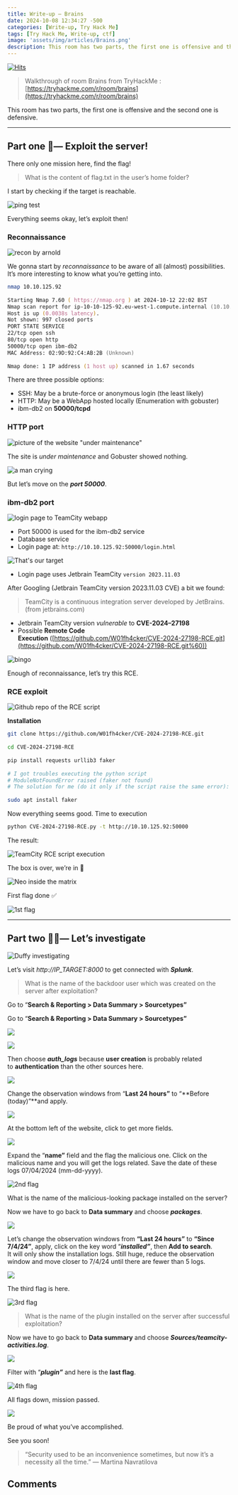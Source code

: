 ```yaml
---
title: Write-up — Brains
date: 2024-10-08 12:34:27 -500
categories: [Write-up, Try Hack Me]
tags: [Try Hack Me, Write-up, ctf]
image: 'assets/img/articles/Brains.png'
description: This room has two parts, the first one is offensive and the second one is defensive.
---
```


[![Hits](https://hits.seeyoufarm.com/api/count/incr/badge.svg?url=https%3A%2F%2Fwww.cyber-owl.xyz%2Fposts%2FTHM_BRAIN%2F&count_bg=%23DB57CC&title_bg=%23A037CB&icon=opsgenie.svg&icon_color=%23E5E3E3&title=views&edge_flat=false)](https://hits.seeyoufarm.com)

> Walkthrough of room Brains from TryHackMe :
> [https://tryhackme.com/r/room/brains](https://tryhackme.com/r/room/brains)

This room has two parts, the first one is offensive and the second one is defensive.

---

## Part one 🥷— Exploit the server!

There only one mission here, find the flag!

> What is the content of flag.txt in the user’s home folder?

I start by checking if the target is reachable.

![ping test](https://miro.medium.com/v2/resize:fit:720/format:webp/1*daZkj3P1REKt6ayGRHRiUw.png "ping test")

Everything seems okay, let’s exploit then!

### Reconnaissance

![recon by arnold](https://miro.medium.com/v2/resize:fit:640/format:webp/0*hVWUAlIpF3m7rIu5.gif "recon by arnold")

We gonna start by *reconnaissance* to be aware of all (almost) possibilities. It’s more interesting to know what you’re getting into.

```zsh
nmap 10.10.125.92  
  
Starting Nmap 7.60 ( https://nmap.org ) at 2024-10-12 22:02 BST  
Nmap scan report for ip-10-10-125-92.eu-west-1.compute.internal (10.10.125.92)  
Host is up (0.0038s latency).  
Not shown: 997 closed ports  
PORT STATE SERVICE  
22/tcp open ssh  
80/tcp open http  
50000/tcp open ibm-db2  
MAC Address: 02:9D:92:C4:AB:2B (Unknown)  
  
Nmap done: 1 IP address (1 host up) scanned in 1.67 seconds
```

There are three possible options:

- SSH: May be a brute-force or anonymous login (the least likely)
- HTTP: May be a WebApp hosted locally (Enumeration with gobuster)
- ibm-db2 on **50000/tcpd**

### HTTP port

![picture of the website "under maintenance"](https://miro.medium.com/v2/resize:fit:720/format:webp/1*XvL-V9YMDG24FEdyY0s02w.png "under maintenance")

The site is _under maintenance_ and Gobuster showed nothing.

![a man crying](https://miro.medium.com/v2/resize:fit:640/format:webp/1*gpP4cfml0n8rYgx3Uhbn5g.gif "i am crying")

But let’s move on the **_port 50000_**.

### ibm-db2 port

![login page to TeamCity webapp](https://miro.medium.com/v2/resize:fit:640/format:webp/1*3d_ry35GB1FW_qfbqEWLKw.png "login page of TeamCity")

- Port 50000 is used for the ibm-db2 service
- Database service
- Login page at: `http://10.10.125.92:50000/login.html`

![That's our target](https://miro.medium.com/v2/resize:fit:640/format:webp/1*fRWHPZl9rgUm3nYmW6GhUw.gif "Target founded")

- Login page uses Jetbrain TeamCity `version 2023.11.03`

After Googling (Jetbrain TeamCity version 2023.11.03 CVE) a bit we found:

> TeamCity is a continuous integration server developed by JetBrains. (from jetbrains.com)

- Jetbrain TeamCity version _vulnerable_ to **CVE-2024–27198**
- Possible **Remote Code Execution** ([https://github.com/W01fh4cker/CVE-2024-27198-RCE.git](https://github.com/W01fh4cker/CVE-2024-27198-RCE.git%60))

![bingo](https://miro.medium.com/v2/resize:fit:440/format:webp/1*eI-JQ5cJwVTCYnZ3DY7_Mw.gif "bingo")

Enough of reconnaissance, let’s try this RCE.

### RCE exploit

![Github repo of the RCE script](https://miro.medium.com/v2/resize:fit:696/1*kq_J76kVztxMcrGESL2jIw.png)

**Installation**

```bash
git clone https://github.com/W01fh4cker/CVE-2024-27198-RCE.git  
  
cd CVE-2024-27198-RCE  
  
pip install requests urllib3 faker  
  
# I got troubles executing the python script  
# ModuleNotFoundError raised (faker not found)  
# The solution for me (do it only if the script raise the same error):  
  
sudo apt install faker
```

Now everything seems good. Time to execution

```bash
python CVE-2024-27198-RCE.py -t http://10.10.125.92:50000
```

The result:

![TeamCity RCE script execution](https://miro.medium.com/v2/resize:fit:700/1*L89gRT7r3JZeK98qXopRlg.png)

The box is over, we’re in 🥷

![Neo inside the matrix](https://miro.medium.com/v2/resize:fit:220/1*sGrk_cgQUg4uRa4uL1qlfg.gif "I'm in")

First flag done ✅

![1st flag](https://miro.medium.com/v2/resize:fit:700/1*pvvCOATvbZBB33Uw0w_3uQ.png "1st flag")

---
## Part two 🕵️‍♂️— Let’s investigate

![Duffy investigating](https://miro.medium.com/v2/resize:fit:220/1*aUMpEFOwKFmwd5StXfgNJA.gif "time to investigation")


Let’s visit _http://IP_TARGET:8000_ to get connected with ***Splunk***.

> What is the name of the backdoor user which was created on the server after exploitation?

Go to “**Search & Reporting > Data Summary > Sourcetypes”**

Go to “**Search & Reporting > Data Summary > Sourcetypes”**

![](https://miro.medium.com/v2/resize:fit:558/1*1Hp9yrLiI1paEyXoVIIT_Q.png)

![](https://miro.medium.com/v2/resize:fit:1071/1*4oLFZbB9w-6HwUGlAIN9MA.png)

Then choose **_auth_logs_** because **user creation** is probably related to **authentication** than the other sources here.

![](https://miro.medium.com/v2/resize:fit:700/1*wrYmw2IgFr4v1CA0lTx6Ww.png)

Change the observation windows from “**Last 24 hours”** to “**Before (today)”**and apply.

![](https://miro.medium.com/v2/resize:fit:700/1*1Q4_glyNlV4clZhNAGplJg.png)

At the bottom left of the website, click to get more fields.

![](https://miro.medium.com/v2/resize:fit:439/1*wZDwItrzRbZ1-g8bYsjClg.png)

Expand the “**name”** field and the flag the malicious one. Click on the malicious name and you will get the logs related. Save the date of these logs 07/04/2024 (mm-dd-yyyy).

![2nd flag](https://miro.medium.com/v2/resize:fit:700/1*mOxjyJtbEvNbBsiNBZ2aKQ.png "2nd flag")


What is the name of the malicious-looking package installed on the server?

Now we have to go back to **Data summary** and choose **_packages_**.

![](https://miro.medium.com/v2/resize:fit:700/1*WD_ERZsySZVmNC0wU5KkLQ.png)

Let’s change the observation windows from **“Last 24 hours”** to **“Since 7/4/24”**, apply, click on the key word “**_installed”_**, then **Add to search**.  
It will only show the installation logs. Still huge, reduce the observation window and move closer to 7/4/24 until there are fewer than 5 logs.

![](https://miro.medium.com/v2/resize:fit:700/1*1iviYRCbpKX06vV2Sf19AQ.png)

The third flag is here.

![3rd flag](https://miro.medium.com/v2/resize:fit:700/1*dTRPCRiAxpNxoX_GUm9hRA.png "3rd flag")


> What is the name of the plugin installed on the server after successful exploitation?

Now we have to go back to **Data summary** and choose **_Sources/teamcity-activities.log_**.

![](https://miro.medium.com/v2/resize:fit:700/1*HjQTWX-PXUxCfMrJzova0w.png)

Filter with “**_plugin”_** and here is the **last flag**.

![4th flag](https://miro.medium.com/v2/resize:fit:700/1*aUx1glaDyYhxpBWqwA3J0A.png)


All flags down, mission passed.

![](https://media1.tenor.com/m/lQBJJmatxPYAAAAd/mission-accomplished-penguins.gif)

Be proud of what you’ve accomplished.

See you soon!

> “Security used to be an inconvenience sometimes, but now it’s a necessity all the time.” — Martina Navratilova

## Comments
<script src="https://giscus.app/client.js"
        data-repo="Deomorphisme/Deomorphisme.github.io"
        data-repo-id="R_kgDONEIr-Q"
        data-category="General"
        data-category-id="DIC_kwDONEIr-c4CjomU"
        data-mapping="pathname"
        data-strict="0"
        data-reactions-enabled="1"
        data-emit-metadata="0"
        data-input-position="top"
        data-theme="preferred_color_scheme"
        data-lang="en"
        data-loading="lazy"
        crossorigin="anonymous"
        async>
</script>
